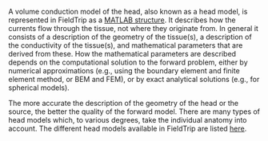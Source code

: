 A volume conduction model of the head, also known as a head model, is represented in FieldTrip as a [MATLAB structure](faq/how_are_the_various_data_structures_defined). It describes how the currents flow through the tissue, not where they originate from. In general it consists of a description of the geometry of the tissue(s), a description of the conductivity of the tissue(s), and mathematical parameters that are derived from these. How the mathematical parameters are described depends on the computational solution to the forward problem, either by numerical approximations (e.g., using the boundary element and finite element method, or BEM and FEM), or by exact analytical solutions (e.g., for spherical models).

The more accurate the description of the geometry of the head or the source, the better the quality of the forward model. There are many types of head models which, to various degrees, take the individual anatomy into account. The different head models available in FieldTrip are listed [here](/faq/what_kind_of_volume_conduction_models_are_implemented).
